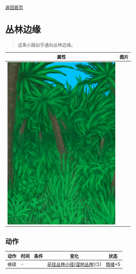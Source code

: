 [返回首页](index.md)  
# 丛林边缘  
> 这条小路似乎通向丛林边缘。  
  
  属性  |   图片   
 ----  |  ----:   
   |  ![](Sprite/Jungle.png)   
  
## 动作  
动作  |  时间  |  条件  |  变化  |  状态  
----  |  ----  |  ----  |  ----  |  ----  
继续  |  -  |    |  [前往丛林小径(湿地丛林)](Path_WetlandsToJungle.md)(1)  |  [情绪](Morale.md)+5  
